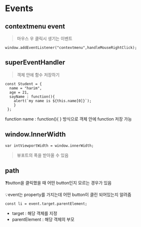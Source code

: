 # Events

## contextmenu event
> 마우스 우 클릭시 생기는 이벤트
```
window.addEventListener("contextmenu",handleMouseRightClick);
```
## superEventHandler
> 객체 안에 함수 저장하기
```
const Student = {
  name = "harim",
  age = 21,
  sayName : function(){
    alert(`my name is ${this.name[0]}`);
    }
 };
 ```
 function name : function(){
    }
방식으로 객체 안에 function 저장 가능

## window.InnerWidth
```
var intViewportWidth = window.innerWidth;
```
> 뷰포트의 폭을 받아올 수 있음

## path
❓button을 클릭했을 때 어떤 button인지 모르는 경우가 있음

💡event는 property를 가지는데 어떤 button이 클린 되어있는지 알려줌
```
const li = event.target.parentElement;
```
- target :  해당 객체를 지정
- parentElement : 해당 객체의 부모
